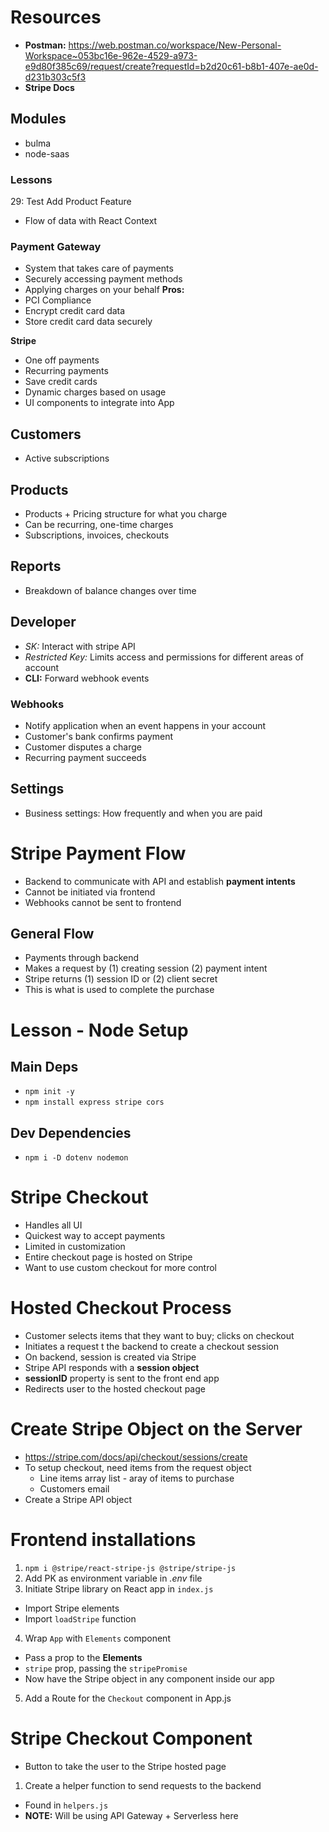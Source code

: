 # Resources
- **Postman:** https://web.postman.co/workspace/New-Personal-Workspace~053bc16e-962e-4529-a973-e9d80f385c69/request/create?requestId=b2d20c61-b8b1-407e-ae0d-d231b303c5f3
- **Stripe Docs**

## Modules
- bulma
- node-saas

### Lessons
29: Test Add Product Feature
- Flow of data with React Context

### Payment Gateway
- System that takes care of payments
- Securely accessing payment methods
- Applying charges on your behalf
**Pros:**
- PCI Compliance
- Encrypt credit card data
- Store credit card data securely

**Stripe**
- One off payments
- Recurring payments
- Save credit cards
- Dynamic charges based on usage
- UI components to integrate into App

## Customers
- Active subscriptions

## Products
- Products + Pricing structure for what you charge
- Can be recurring, one-time charges
- Subscriptions, invoices, checkouts

## Reports
- Breakdown of balance changes over time

## Developer
- *SK:* Interact with stripe API
- *Restricted Key:* Limits access and permissions for different areas of account
- **CLI:** Forward webhook events

### Webhooks
- Notify application when an event happens in your account
- Customer's bank confirms payment
- Customer disputes a charge
- Recurring payment succeeds

## Settings
- Business settings: How frequently and when you are paid

# Stripe Payment Flow
- Backend to communicate with API and establish **payment intents**
- Cannot be initiated via frontend
- Webhooks cannot be sent to frontend
## General Flow
- Payments through backend
- Makes a request by (1) creating session (2) payment intent
- Stripe returns (1) session ID or (2) client secret
- This is what is used to complete the purchase

# Lesson - Node Setup
## Main Deps
- `npm init -y`
- `npm install express stripe cors`
## Dev Dependencies
- `npm i -D dotenv nodemon`

# Stripe Checkout
- Handles all UI
- Quickest way to accept payments
- Limited in customization
- Entire checkout page is hosted on Stripe
- Want to use custom checkout for more control

# Hosted Checkout Process
- Customer selects items that they want to buy; clicks on checkout
- Initiates a request t the backend to create a checkout session
- On backend, session is created via Stripe
- Stripe API responds with a **session object**
- **sessionID** property is sent to the front end app
- Redirects user to the hosted checkout page

# Create Stripe Object on the Server
- https://stripe.com/docs/api/checkout/sessions/create
- To setup checkout, need items from the request object
    - Line items array list - aray of items to purchase
    - Customers email
- Create a Stripe API object


# Frontend installations
1. `npm i @stripe/react-stripe-js @stripe/stripe-js`
2. Add PK as environment variable in *.env* file
3. Initiate Stripe library on React app in `index.js`
- Import Stripe elements
- Import `loadStripe` function
4. Wrap `App` with `Elements` component
- Pass a prop to the **Elements**
- `stripe` prop, passing the `stripePromise`
- Now have the Stripe object in any component inside our app
5. Add a Route for the `Checkout` component in App.js

# Stripe Checkout Component
- Button to take the user to the Stripe hosted page
1. Create a helper function to send requests to the backend
- Found in `helpers.js`
- **NOTE:** Will be using API Gateway + Serverless here